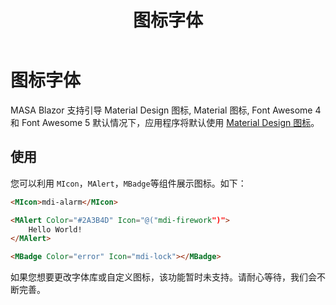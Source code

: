 ﻿---
order: 4
title: 图标字体
---

# 图标字体

MASA Blazor 支持引导 Material Design 图标, Material 图标, Font Awesome 4 和 Font Awesome 5 默认情况下，应用程序将默认使用 <a href="https://materialdesignicons.com" target="_blank">Material Design 图标</a>。

## 使用

您可以利用 `MIcon`，`MAlert`，`MBadge`等组件展示图标。如下：

```html
<MIcon>mdi-alarm</MIcon>

<MAlert Color="#2A3B4D" Icon="@("mdi-firework")">
    Hello World!
</MAlert>

<MBadge Color="error" Icon="mdi-lock"></MBadge>
```

如果您想要更改字体库或自定义图标，该功能暂时未支持。请耐心等待，我们会不断完善。